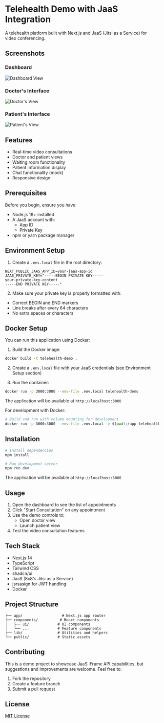 # Telehealth Demo with JaaS Integration

A telehealth platform built with Next.js and JaaS (Jitsi as a Service) for video conferencing.

## Screenshots

### Dashboard
![Dashboard View](/docs/dashboard.png)

### Doctor's Interface
![Doctor's View](/docs/doctor-view.png)

### Patient's Interface
![Patient's View](/docs/patient-view.png)

## Features

- Real-time video consultations
- Doctor and patient views
- Waiting room functionality
- Patient information display
- Chat functionality (mock)
- Responsive design

## Prerequisites

Before you begin, ensure you have:
- Node.js 18+ installed
- A JaaS account with:
  - App ID
  - Private Key
- npm or yarn package manager

## Environment Setup

1. Create a `.env.local` file in the root directory:
```env
NEXT_PUBLIC_JAAS_APP_ID=your-jaas-app-id
JAAS_PRIVATE_KEY="-----BEGIN PRIVATE KEY-----
your-private-key-content
-----END PRIVATE KEY-----"
```

2. Make sure your private key is properly formatted with:
- Correct BEGIN and END markers
- Line breaks after every 64 characters
- No extra spaces or characters

## Docker Setup

You can run this application using Docker:

1. Build the Docker image:
```bash
docker build -t telehealth-demo .
```

2. Create a `.env.local` file with your JaaS credentials (see Environment Setup section)

3. Run the container:
```bash
docker run -p 3000:3000 --env-file .env.local telehealth-demo
```

The application will be available at `http://localhost:3000`

For development with Docker:
```bash
# Build and run with volume mounting for development
docker run -p 3000:3000 --env-file .env.local -v $(pwd):/app telehealth-demo npm run dev
```

## Installation

```bash
# Install dependencies
npm install

# Run development server
npm run dev
```

The application will be available at `http://localhost:3000`

## Usage

1. Open the dashboard to see the list of appointments
2. Click "Start Consultation" on any appointment
3. Use the demo controls to:
   - Open doctor view
   - Launch patient view
4. Test the video consultation features

## Tech Stack

- Next.js 14
- TypeScript
- Tailwind CSS
- shadcn/ui
- JaaS (8x8's Jitsi as a Service)
- jsrsasign for JWT handling
- Docker

## Project Structure

```
├── app/                  # Next.js app router
├── components/          # React components
│   ├── ui/             # UI components
│   └── ...             # Feature components
├── lib/                # Utilities and helpers
└── public/             # Static assets
```

## Contributing

This is a demo project to showcase JaaS iFrame API capabilities, but suggestions and improvements are welcome. Feel free to:
1. Fork the repository
2. Create a feature branch
3. Submit a pull request

## License

[MIT License](LICENSE)

